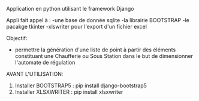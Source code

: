 Application en python utilisant le framework Django

Appli fait appel à :
    -une base de donnée sqlite
    -la librairie BOOTSTRAP
    -le pacakge tkinter
    -xlswriter pour l'export d'un fichier excel

Objectif: 
   - permettre la génération d'une liste de point à partir des éléments constituant une Chaufferie ou Sous Station dans le but de dimensionner l'automate de régulation

AVANT L'UTILISATION:
 1) Installer BOOTSTRAP5 : pip install django-bootstrap5
 2) Installer XLSXWRITER : pip install xlsxwriter

